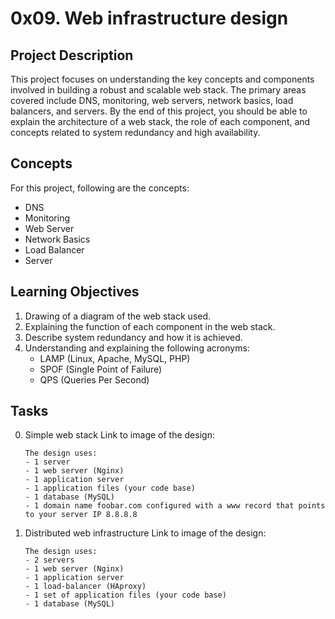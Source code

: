 # 0x09. Web infrastructure design

## Project Description

This project focuses on understanding the key concepts and components involved in building a robust and scalable web stack.
The primary areas covered include DNS, monitoring, web servers, network basics, load balancers, and servers.
By the end of this project, you should be able to explain the architecture of a web stack, the role of each component,
and concepts related to system redundancy and high availability.

## Concepts

For this project, following are the concepts:

- DNS
- Monitoring
- Web Server
- Network Basics
- Load Balancer
- Server

## Learning Objectives

1. Drawing of a diagram of the web stack used.
2. Explaining the function of each component in the web stack.
3. Describe system redundancy and how it is achieved.
4. Understanding and explaining the following acronyms:
   - LAMP (Linux, Apache, MySQL, PHP)
   - SPOF (Single Point of Failure)
   - QPS (Queries Per Second)

## Tasks
0. Simple web stack
	Link to image of the design:
	```https://imgur.com/a/V0KnLCR
	The design uses:
	- 1 server
	- 1 web server (Nginx)
	- 1 application server
	- 1 application files (your code base)
	- 1 database (MySQL)
	- 1 domain name foobar.com configured with a www record that points to your server IP 8.8.8.8

1. Distributed web infrastructure
	Link to image of the design:
	```https://imgur.com/JTIDLzi
	The design uses:
	- 2 servers
	- 1 web server (Nginx)
	- 1 application server
	- 1 load-balancer (HAproxy)
	- 1 set of application files (your code base)
	- 1 database (MySQL)

